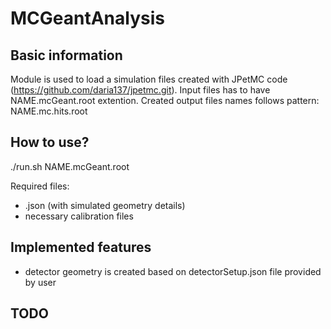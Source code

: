 MCGeantAnalysis
=============================================================================

## Basic information
Module is used to load a simulation files created with JPetMC code (https://github.com/daria137/jpetmc.git).
Input files has to have NAME.mcGeant.root extention.
Created output files names follows pattern: NAME.mc.hits.root

## How to use?
./run.sh NAME.mcGeant.root

Required files:
- .json (with simulated geometry details)
- necessary calibration files 


## Implemented features
- detector geometry is created based on detectorSetup.json file provided by user

## TODO

